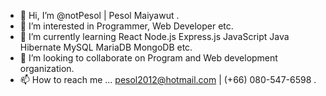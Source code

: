 - 👋 Hi, I’m @notPesol | Pesol Maiyawut .
- 👀 I’m interested in Programmer, Web Developer etc.
- 🌱 I’m currently learning React Node.js Express.js JavaScript Java Hibernate MySQL MariaDB MongoDB etc.
- 💞️ I’m looking to collaborate on Program and Web development organization.
- 📫 How to reach me ... pesol2012@hotmail.com | (+66) 080-547-6598 .

<!---
notPesol/notPesol is a ✨ special ✨ repository because its `README.md` (this file) appears on your GitHub profile.
You can click the Preview link to take a look at your changes.
--->
